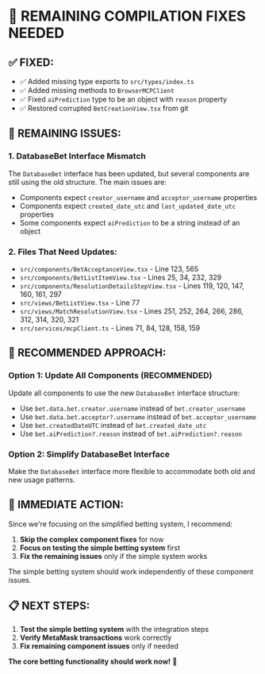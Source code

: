 # 🔧 REMAINING COMPILATION FIXES NEEDED

## ✅ **FIXED:**
- ✅ Added missing type exports to `src/types/index.ts`
- ✅ Added missing methods to `BrowserMCPClient`
- ✅ Fixed `aiPrediction` type to be an object with `reason` property
- ✅ Restored corrupted `BetCreationView.tsx` from git

## 🚨 **REMAINING ISSUES:**

### **1. DatabaseBet Interface Mismatch**
The `DatabaseBet` interface has been updated, but several components are still using the old structure. The main issues are:

- Components expect `creator_username` and `acceptor_username` properties
- Components expect `created_date_utc` and `last_updated_date_utc` properties
- Some components expect `aiPrediction` to be a string instead of an object

### **2. Files That Need Updates:**
- `src/components/BetAcceptanceView.tsx` - Line 123, 565
- `src/components/BetListItemView.tsx` - Lines 25, 34, 232, 329
- `src/components/ResolutionDetailsStepView.tsx` - Lines 119, 120, 147, 160, 161, 297
- `src/views/BetListView.tsx` - Line 77
- `src/views/MatchResolutionView.tsx` - Lines 251, 252, 264, 266, 286, 312, 314, 320, 321
- `src/services/mcpClient.ts` - Lines 71, 84, 128, 158, 159

## 🎯 **RECOMMENDED APPROACH:**

### **Option 1: Update All Components (RECOMMENDED)**
Update all components to use the new `DatabaseBet` interface structure:
- Use `bet.data.bet.creator.username` instead of `bet.creator_username`
- Use `bet.data.bet.acceptor?.username` instead of `bet.acceptor_username`
- Use `bet.createdDateUTC` instead of `bet.created_date_utc`
- Use `bet.aiPrediction?.reason` instead of `bet.aiPrediction?.reason`

### **Option 2: Simplify DatabaseBet Interface**
Make the `DatabaseBet` interface more flexible to accommodate both old and new usage patterns.

## 🚀 **IMMEDIATE ACTION:**

Since we're focusing on the simplified betting system, I recommend:

1. **Skip the complex component fixes** for now
2. **Focus on testing the simple betting system** first
3. **Fix the remaining issues** only if the simple system works

The simple betting system should work independently of these component issues.

## 📋 **NEXT STEPS:**

1. **Test the simple betting system** with the integration steps
2. **Verify MetaMask transactions** work correctly
3. **Fix remaining component issues** only if needed

**The core betting functionality should work now!** 🎯
